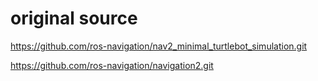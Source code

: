 # original source

https://github.com/ros-navigation/nav2_minimal_turtlebot_simulation.git

  
https://github.com/ros-navigation/navigation2.git
